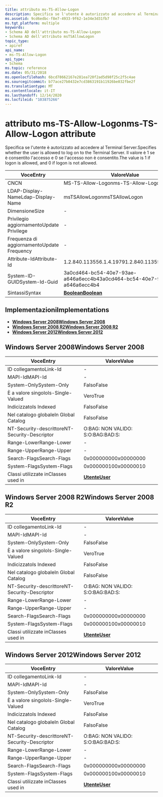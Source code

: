 ```yaml
---
title: attributo ms-TS-Allow-Logon
description: Specifica se l'utente è autorizzato ad accedere al Terminal Server. Il valore è 1 se è consentito l'accesso e 0 se l'accesso non è consentito.
ms.assetid: 9cd6edbc-f8e7-4933-9f62-1e34e3d31fb7
ms.tgt_platform: multiple
keywords:
- Schema AD dell'attributo ms-TS-Allow-Logon
- Schema AD dell'attributo msTSAllowLogon
topic_type:
- apiref
api_name:
- ms-TS-Allow-Logon
api_type:
- Schema
ms.topic: reference
ms.date: 05/31/2018
ms.openlocfilehash: 6bcd78662167e281ea720f2ad5d98f25c2f5c4ae
ms.sourcegitcommit: b77ace27b0432e7cd3863191b11926be032fbe2f
ms.translationtype: MT
ms.contentlocale: it-IT
ms.lasthandoff: 12/14/2020
ms.locfileid: "103875266"
---
```

# <a name="ms-ts-allow-logon-attribute"></a><span data-ttu-id="2dfa3-106">attributo ms-TS-Allow-Logon</span><span class="sxs-lookup"><span data-stu-id="2dfa3-106">ms-TS-Allow-Logon attribute</span></span>

<span data-ttu-id="2dfa3-107">Specifica se l'utente è autorizzato ad accedere al Terminal Server.</span><span class="sxs-lookup"><span data-stu-id="2dfa3-107">Specifies whether the user is allowed to log on to the Terminal Server.</span></span> <span data-ttu-id="2dfa3-108">Il valore è 1 se è consentito l'accesso e 0 se l'accesso non è consentito.</span><span class="sxs-lookup"><span data-stu-id="2dfa3-108">The value is 1 if logon is allowed, and 0 if logon is not allowed.</span></span>



| <span data-ttu-id="2dfa3-109">Voce</span><span class="sxs-lookup"><span data-stu-id="2dfa3-109">Entry</span></span> | <span data-ttu-id="2dfa3-110">Valore</span><span class="sxs-lookup"><span data-stu-id="2dfa3-110">Value</span></span> |
|-------------------|--------------------------------------|
| <span data-ttu-id="2dfa3-111">CN</span><span class="sxs-lookup"><span data-stu-id="2dfa3-111">CN</span></span>                | <span data-ttu-id="2dfa3-112">MS-TS-Allow-Logon</span><span class="sxs-lookup"><span data-stu-id="2dfa3-112">ms-TS-Allow-Logon</span></span>                    |
| <span data-ttu-id="2dfa3-113">LDAP-Display-Name</span><span class="sxs-lookup"><span data-stu-id="2dfa3-113">Ldap-Display-Name</span></span> | <span data-ttu-id="2dfa3-114">msTSAllowLogon</span><span class="sxs-lookup"><span data-stu-id="2dfa3-114">msTSAllowLogon</span></span>                       |
| <span data-ttu-id="2dfa3-115">Dimensione</span><span class="sxs-lookup"><span data-stu-id="2dfa3-115">Size</span></span>              | \-                                   |
| <span data-ttu-id="2dfa3-116">Privilegio aggiornamento</span><span class="sxs-lookup"><span data-stu-id="2dfa3-116">Update Privilege</span></span>  | \-                                   |
| <span data-ttu-id="2dfa3-117">Frequenza di aggiornamento</span><span class="sxs-lookup"><span data-stu-id="2dfa3-117">Update Frequency</span></span>  | \-                                   |
| <span data-ttu-id="2dfa3-118">Attribute-Id</span><span class="sxs-lookup"><span data-stu-id="2dfa3-118">Attribute-Id</span></span>      | <span data-ttu-id="2dfa3-119">1.2.840.113556.1.4.1979</span><span class="sxs-lookup"><span data-stu-id="2dfa3-119">1.2.840.113556.1.4.1979</span></span>              |
| <span data-ttu-id="2dfa3-120">System-ID-GUID</span><span class="sxs-lookup"><span data-stu-id="2dfa3-120">System-Id-Guid</span></span>    | <span data-ttu-id="2dfa3-121">3a0cd464-bc54-40e7-93ae-a646a6ecc4b4</span><span class="sxs-lookup"><span data-stu-id="2dfa3-121">3a0cd464-bc54-40e7-93ae-a646a6ecc4b4</span></span> |
| <span data-ttu-id="2dfa3-122">Sintassi</span><span class="sxs-lookup"><span data-stu-id="2dfa3-122">Syntax</span></span>            | [<span data-ttu-id="2dfa3-123">**Boolean**</span><span class="sxs-lookup"><span data-stu-id="2dfa3-123">**Boolean**</span></span>](s-boolean.md)         |



## <a name="implementations"></a><span data-ttu-id="2dfa3-124">Implementazioni</span><span class="sxs-lookup"><span data-stu-id="2dfa3-124">Implementations</span></span>

-   [<span data-ttu-id="2dfa3-125">**Windows Server 2008**</span><span class="sxs-lookup"><span data-stu-id="2dfa3-125">**Windows Server 2008**</span></span>](#windows-server-2008)
-   [<span data-ttu-id="2dfa3-126">**Windows Server 2008 R2**</span><span class="sxs-lookup"><span data-stu-id="2dfa3-126">**Windows Server 2008 R2**</span></span>](#windows-server-2008-r2)
-   [<span data-ttu-id="2dfa3-127">**Windows Server 2012**</span><span class="sxs-lookup"><span data-stu-id="2dfa3-127">**Windows Server 2012**</span></span>](#windows-server-2012)

## <a name="windows-server-2008"></a><span data-ttu-id="2dfa3-128">Windows Server 2008</span><span class="sxs-lookup"><span data-stu-id="2dfa3-128">Windows Server 2008</span></span>



| <span data-ttu-id="2dfa3-129">Voce</span><span class="sxs-lookup"><span data-stu-id="2dfa3-129">Entry</span></span> | <span data-ttu-id="2dfa3-130">Valore</span><span class="sxs-lookup"><span data-stu-id="2dfa3-130">Value</span></span> |
|------------------------|-----------------------------------|
| <span data-ttu-id="2dfa3-131">ID collegamento</span><span class="sxs-lookup"><span data-stu-id="2dfa3-131">Link-Id</span></span>                | \-                                |
| <span data-ttu-id="2dfa3-132">MAPI-Id</span><span class="sxs-lookup"><span data-stu-id="2dfa3-132">MAPI-Id</span></span>                | \-                                |
| <span data-ttu-id="2dfa3-133">System-Only</span><span class="sxs-lookup"><span data-stu-id="2dfa3-133">System-Only</span></span>            | <span data-ttu-id="2dfa3-134">Falso</span><span class="sxs-lookup"><span data-stu-id="2dfa3-134">False</span></span>                             |
| <span data-ttu-id="2dfa3-135">È a valore singolo</span><span class="sxs-lookup"><span data-stu-id="2dfa3-135">Is-Single-Valued</span></span>       | <span data-ttu-id="2dfa3-136">Vero</span><span class="sxs-lookup"><span data-stu-id="2dfa3-136">True</span></span>                              |
| <span data-ttu-id="2dfa3-137">Indicizzato</span><span class="sxs-lookup"><span data-stu-id="2dfa3-137">Is Indexed</span></span>             | <span data-ttu-id="2dfa3-138">Falso</span><span class="sxs-lookup"><span data-stu-id="2dfa3-138">False</span></span>                             |
| <span data-ttu-id="2dfa3-139">Nel catalogo globale</span><span class="sxs-lookup"><span data-stu-id="2dfa3-139">In Global Catalog</span></span>      | <span data-ttu-id="2dfa3-140">Falso</span><span class="sxs-lookup"><span data-stu-id="2dfa3-140">False</span></span>                             |
| <span data-ttu-id="2dfa3-141">NT-Security-descrittore</span><span class="sxs-lookup"><span data-stu-id="2dfa3-141">NT-Security-Descriptor</span></span> | <span data-ttu-id="2dfa3-142">O:BAG: NON VALIDO: S:</span><span class="sxs-lookup"><span data-stu-id="2dfa3-142">O:BAG:BAD:S:</span></span>                      |
| <span data-ttu-id="2dfa3-143">Range-Lower</span><span class="sxs-lookup"><span data-stu-id="2dfa3-143">Range-Lower</span></span>            | \-                                |
| <span data-ttu-id="2dfa3-144">Range-Upper</span><span class="sxs-lookup"><span data-stu-id="2dfa3-144">Range-Upper</span></span>            | \-                                |
| <span data-ttu-id="2dfa3-145">Search-Flags</span><span class="sxs-lookup"><span data-stu-id="2dfa3-145">Search-Flags</span></span>           | <span data-ttu-id="2dfa3-146">0x00000000</span><span class="sxs-lookup"><span data-stu-id="2dfa3-146">0x00000000</span></span>                        |
| <span data-ttu-id="2dfa3-147">System-Flags</span><span class="sxs-lookup"><span data-stu-id="2dfa3-147">System-Flags</span></span>           | <span data-ttu-id="2dfa3-148">0x00000010</span><span class="sxs-lookup"><span data-stu-id="2dfa3-148">0x00000010</span></span>                        |
| <span data-ttu-id="2dfa3-149">Classi utilizzate in</span><span class="sxs-lookup"><span data-stu-id="2dfa3-149">Classes used in</span></span>        | [<span data-ttu-id="2dfa3-150">**Utente**</span><span class="sxs-lookup"><span data-stu-id="2dfa3-150">**User**</span></span>](c-user.md)<br/> |



## <a name="windows-server-2008-r2"></a><span data-ttu-id="2dfa3-151">Windows Server 2008 R2</span><span class="sxs-lookup"><span data-stu-id="2dfa3-151">Windows Server 2008 R2</span></span>



| <span data-ttu-id="2dfa3-152">Voce</span><span class="sxs-lookup"><span data-stu-id="2dfa3-152">Entry</span></span> | <span data-ttu-id="2dfa3-153">Valore</span><span class="sxs-lookup"><span data-stu-id="2dfa3-153">Value</span></span> |
|------------------------|-----------------------------------|
| <span data-ttu-id="2dfa3-154">ID collegamento</span><span class="sxs-lookup"><span data-stu-id="2dfa3-154">Link-Id</span></span>                | \-                                |
| <span data-ttu-id="2dfa3-155">MAPI-Id</span><span class="sxs-lookup"><span data-stu-id="2dfa3-155">MAPI-Id</span></span>                | \-                                |
| <span data-ttu-id="2dfa3-156">System-Only</span><span class="sxs-lookup"><span data-stu-id="2dfa3-156">System-Only</span></span>            | <span data-ttu-id="2dfa3-157">Falso</span><span class="sxs-lookup"><span data-stu-id="2dfa3-157">False</span></span>                             |
| <span data-ttu-id="2dfa3-158">È a valore singolo</span><span class="sxs-lookup"><span data-stu-id="2dfa3-158">Is-Single-Valued</span></span>       | <span data-ttu-id="2dfa3-159">Vero</span><span class="sxs-lookup"><span data-stu-id="2dfa3-159">True</span></span>                              |
| <span data-ttu-id="2dfa3-160">Indicizzato</span><span class="sxs-lookup"><span data-stu-id="2dfa3-160">Is Indexed</span></span>             | <span data-ttu-id="2dfa3-161">Falso</span><span class="sxs-lookup"><span data-stu-id="2dfa3-161">False</span></span>                             |
| <span data-ttu-id="2dfa3-162">Nel catalogo globale</span><span class="sxs-lookup"><span data-stu-id="2dfa3-162">In Global Catalog</span></span>      | <span data-ttu-id="2dfa3-163">Falso</span><span class="sxs-lookup"><span data-stu-id="2dfa3-163">False</span></span>                             |
| <span data-ttu-id="2dfa3-164">NT-Security-descrittore</span><span class="sxs-lookup"><span data-stu-id="2dfa3-164">NT-Security-Descriptor</span></span> | <span data-ttu-id="2dfa3-165">O:BAG: NON VALIDO: S:</span><span class="sxs-lookup"><span data-stu-id="2dfa3-165">O:BAG:BAD:S:</span></span>                      |
| <span data-ttu-id="2dfa3-166">Range-Lower</span><span class="sxs-lookup"><span data-stu-id="2dfa3-166">Range-Lower</span></span>            | \-                                |
| <span data-ttu-id="2dfa3-167">Range-Upper</span><span class="sxs-lookup"><span data-stu-id="2dfa3-167">Range-Upper</span></span>            | \-                                |
| <span data-ttu-id="2dfa3-168">Search-Flags</span><span class="sxs-lookup"><span data-stu-id="2dfa3-168">Search-Flags</span></span>           | <span data-ttu-id="2dfa3-169">0x00000000</span><span class="sxs-lookup"><span data-stu-id="2dfa3-169">0x00000000</span></span>                        |
| <span data-ttu-id="2dfa3-170">System-Flags</span><span class="sxs-lookup"><span data-stu-id="2dfa3-170">System-Flags</span></span>           | <span data-ttu-id="2dfa3-171">0x00000010</span><span class="sxs-lookup"><span data-stu-id="2dfa3-171">0x00000010</span></span>                        |
| <span data-ttu-id="2dfa3-172">Classi utilizzate in</span><span class="sxs-lookup"><span data-stu-id="2dfa3-172">Classes used in</span></span>        | [<span data-ttu-id="2dfa3-173">**Utente**</span><span class="sxs-lookup"><span data-stu-id="2dfa3-173">**User**</span></span>](c-user.md)<br/> |



## <a name="windows-server-2012"></a><span data-ttu-id="2dfa3-174">Windows Server 2012</span><span class="sxs-lookup"><span data-stu-id="2dfa3-174">Windows Server 2012</span></span>



| <span data-ttu-id="2dfa3-175">Voce</span><span class="sxs-lookup"><span data-stu-id="2dfa3-175">Entry</span></span> | <span data-ttu-id="2dfa3-176">Valore</span><span class="sxs-lookup"><span data-stu-id="2dfa3-176">Value</span></span> |
|------------------------|-----------------------------------|
| <span data-ttu-id="2dfa3-177">ID collegamento</span><span class="sxs-lookup"><span data-stu-id="2dfa3-177">Link-Id</span></span>                | \-                                |
| <span data-ttu-id="2dfa3-178">MAPI-Id</span><span class="sxs-lookup"><span data-stu-id="2dfa3-178">MAPI-Id</span></span>                | \-                                |
| <span data-ttu-id="2dfa3-179">System-Only</span><span class="sxs-lookup"><span data-stu-id="2dfa3-179">System-Only</span></span>            | <span data-ttu-id="2dfa3-180">Falso</span><span class="sxs-lookup"><span data-stu-id="2dfa3-180">False</span></span>                             |
| <span data-ttu-id="2dfa3-181">È a valore singolo</span><span class="sxs-lookup"><span data-stu-id="2dfa3-181">Is-Single-Valued</span></span>       | <span data-ttu-id="2dfa3-182">Vero</span><span class="sxs-lookup"><span data-stu-id="2dfa3-182">True</span></span>                              |
| <span data-ttu-id="2dfa3-183">Indicizzato</span><span class="sxs-lookup"><span data-stu-id="2dfa3-183">Is Indexed</span></span>             | <span data-ttu-id="2dfa3-184">Falso</span><span class="sxs-lookup"><span data-stu-id="2dfa3-184">False</span></span>                             |
| <span data-ttu-id="2dfa3-185">Nel catalogo globale</span><span class="sxs-lookup"><span data-stu-id="2dfa3-185">In Global Catalog</span></span>      | <span data-ttu-id="2dfa3-186">Falso</span><span class="sxs-lookup"><span data-stu-id="2dfa3-186">False</span></span>                             |
| <span data-ttu-id="2dfa3-187">NT-Security-descrittore</span><span class="sxs-lookup"><span data-stu-id="2dfa3-187">NT-Security-Descriptor</span></span> | <span data-ttu-id="2dfa3-188">O:BAG: NON VALIDO: S:</span><span class="sxs-lookup"><span data-stu-id="2dfa3-188">O:BAG:BAD:S:</span></span>                      |
| <span data-ttu-id="2dfa3-189">Range-Lower</span><span class="sxs-lookup"><span data-stu-id="2dfa3-189">Range-Lower</span></span>            | \-                                |
| <span data-ttu-id="2dfa3-190">Range-Upper</span><span class="sxs-lookup"><span data-stu-id="2dfa3-190">Range-Upper</span></span>            | \-                                |
| <span data-ttu-id="2dfa3-191">Search-Flags</span><span class="sxs-lookup"><span data-stu-id="2dfa3-191">Search-Flags</span></span>           | <span data-ttu-id="2dfa3-192">0x00000000</span><span class="sxs-lookup"><span data-stu-id="2dfa3-192">0x00000000</span></span>                        |
| <span data-ttu-id="2dfa3-193">System-Flags</span><span class="sxs-lookup"><span data-stu-id="2dfa3-193">System-Flags</span></span>           | <span data-ttu-id="2dfa3-194">0x00000010</span><span class="sxs-lookup"><span data-stu-id="2dfa3-194">0x00000010</span></span>                        |
| <span data-ttu-id="2dfa3-195">Classi utilizzate in</span><span class="sxs-lookup"><span data-stu-id="2dfa3-195">Classes used in</span></span>        | [<span data-ttu-id="2dfa3-196">**Utente**</span><span class="sxs-lookup"><span data-stu-id="2dfa3-196">**User**</span></span>](c-user.md)<br/> |



 

 






